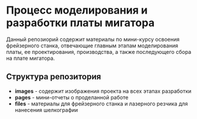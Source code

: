 # Процесс моделирования и разработки платы мигатора

Данный репозиорий содержит материалы по мини-курсу освоения фрейзерного станка, отвечающие главным этапам моделирования платы, ее проектирования, производства, а также последующего сбора на плате мигатора.

## Структура репозитория

- **images** - содержит изображения проекта на всех этапах разработки
- **pages** - мини-отчеты о проделанной работе
- **files** - материалы для фрейзерного станка и лазерного резчика для нанесения шелкографии